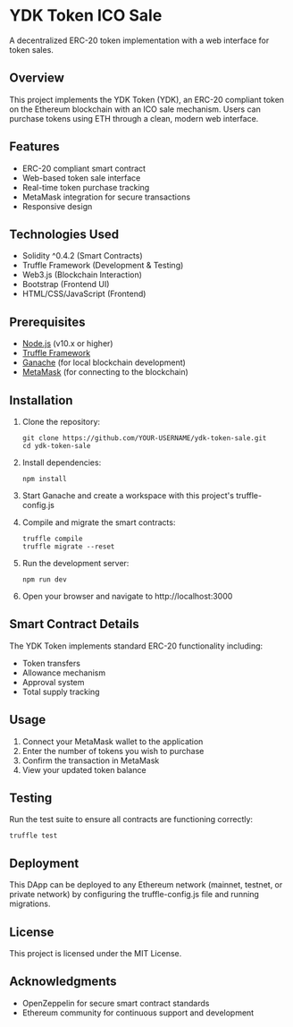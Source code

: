 # YDK Token ICO Sale

A decentralized ERC-20 token implementation with a web interface for token sales.

## Overview

This project implements the YDK Token (YDK), an ERC-20 compliant token on the Ethereum blockchain with an ICO sale mechanism. Users can purchase tokens using ETH through a clean, modern web interface.

## Features

- ERC-20 compliant smart contract
- Web-based token sale interface
- Real-time token purchase tracking
- MetaMask integration for secure transactions
- Responsive design

## Technologies Used

- Solidity ^0.4.2 (Smart Contracts)
- Truffle Framework (Development & Testing)
- Web3.js (Blockchain Interaction)
- Bootstrap (Frontend UI)
- HTML/CSS/JavaScript (Frontend)

## Prerequisites

- [Node.js](https://nodejs.org/) (v10.x or higher)
- [Truffle Framework](https://www.trufflesuite.com/truffle)
- [Ganache](https://www.trufflesuite.com/ganache) (for local blockchain development)
- [MetaMask](https://metamask.io/) (for connecting to the blockchain)

## Installation

1. Clone the repository:
   ```
   git clone https://github.com/YOUR-USERNAME/ydk-token-sale.git
   cd ydk-token-sale
   ```

2. Install dependencies:
   ```
   npm install
   ```

3. Start Ganache and create a workspace with this project's truffle-config.js

4. Compile and migrate the smart contracts:
   ```
   truffle compile
   truffle migrate --reset
   ```

5. Run the development server:
   ```
   npm run dev
   ```

6. Open your browser and navigate to http://localhost:3000

## Smart Contract Details

The YDK Token implements standard ERC-20 functionality including:
- Token transfers
- Allowance mechanism
- Approval system
- Total supply tracking

## Usage

1. Connect your MetaMask wallet to the application
2. Enter the number of tokens you wish to purchase
3. Confirm the transaction in MetaMask
4. View your updated token balance

## Testing

Run the test suite to ensure all contracts are functioning correctly:
```
truffle test
```

## Deployment

This DApp can be deployed to any Ethereum network (mainnet, testnet, or private network) by configuring the truffle-config.js file and running migrations.

## License

This project is licensed under the MIT License.

## Acknowledgments

- OpenZeppelin for secure smart contract standards
- Ethereum community for continuous support and development 